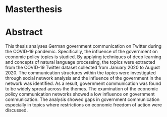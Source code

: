 # Masterthesis

# Abstract

This thesis analyses German government communication on Twitter during the COVID-19 pandemic. Specifically, the influence of the government on economic policy topics is studied. By applying techniques of deep learning and concepts of natural language processing, the topics were extracted from the COVID-19 Twitter dataset collected from January 2020 to August 2020. The communication structures within the topics were investigated through social network analysis and the influence of the government in the network was identified. As a result, government communication was found to be widely spread across the themes. The examination of the economic policy communication networks showed a low influence on government communication. The analysis showed gaps in government communication especially in topics where restrictions on economic freedom of action were discussed.